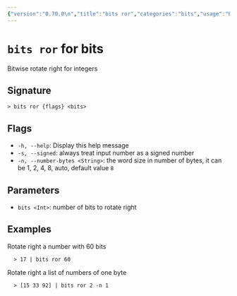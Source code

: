 ```yaml
---
{"version":"0.70.0\n","title":"bits ror","categories":"bits","usage":"Bitwise rotate right for integers\n"}
---
```

<!-- THIS FILE IS GENERATED BY update_book_commands.cjs USING NUSHELL'S HELP COMMANDS.
REFRAIN FROM EDITING IT MANUALLY.-->
# <code>bits ror</code> for bits

<div class='command-title'>Bitwise rotate right for integers</div>

## Signature

```> bits ror {flags} <bits>```

## Flags

 * ```-h, --help```: Display this help message
 * ```-s, --signed```: always treat input number as a signed number
 * ```-n, --number-bytes <String>```: the word size in number of bytes, it can be 1, 2, 4, 8, auto, default value `8`
## Parameters

 * ```bits <Int>```: number of bits to rotate right
## Examples

  Rotate right a number with 60 bits
```shell
  > 17 | bits ror 60
```
  Rotate right a list of numbers of one byte
```shell
  > [15 33 92] | bits ror 2 -n 1
```


